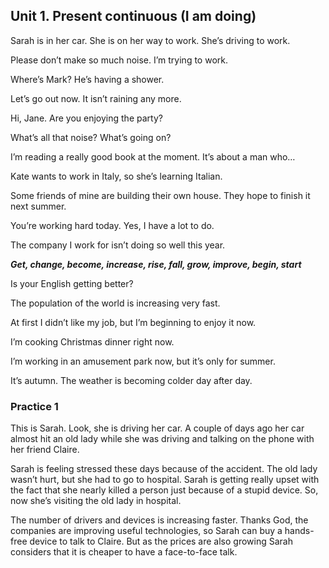 ## Unit 1. Present continuous (I am doing)

Sarah is in her car. She is on her way to work. She’s driving to work.

Please don’t make so much noise. I’m trying to work.

Where’s Mark? He’s having a shower.

Let’s go out now. It isn’t raining any more.

Hi, Jane. Are you enjoying the party?

What’s all that noise? What’s going on? 

I’m reading a really good book at the moment. It’s about a man who…

Kate wants to work in Italy, so she’s learning Italian.

Some friends of mine are building their own house. They hope to finish it next summer.

You’re working hard today. Yes, I have a lot to do.

The company I work for isn’t doing so well this year.

__*Get, change, become, increase, rise, fall, grow, improve, begin, start*__

Is your English getting better?

The population of the world is increasing very fast.

At first I didn’t like my job, but I’m beginning to enjoy it now.

I’m cooking Christmas dinner right now.

I’m working in an amusement park now, but it’s only for summer.

It’s autumn. The weather is becoming colder day after day.

### Practice 1

This is Sarah. Look, she is driving her car. A couple of days ago her car almost hit an old lady while she was driving and talking on the phone with her friend Claire.

Sarah is feeling stressed these days because of the accident. The old lady wasn’t hurt, but she had to go to hospital. Sarah is getting really upset with the fact that she nearly killed a person just because of a stupid device. So, now she’s visiting the old lady in hospital.

The number of drivers and devices is increasing faster. Thanks God, the companies are improving useful technologies, so Sarah can buy a hands-free device to talk to Claire. But as the prices are also growing Sarah considers that it is cheaper to have a face-to-face talk.
